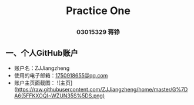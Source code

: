 # <p align="center">**Practice One**</p>
### <p align="center">03015329 蒋铮</p>

## 一、个人GitHub账户
- 账户名：ZJJiangzheng
- 使用的电子邮箱：1750918655@qq.com
- 账户主页面截图：
![主页](https://raw.githubusercontent.com/ZJJiangzheng/home/master/G%7DA6(5FFKXOQI~WZUN35S%5DS.png)
